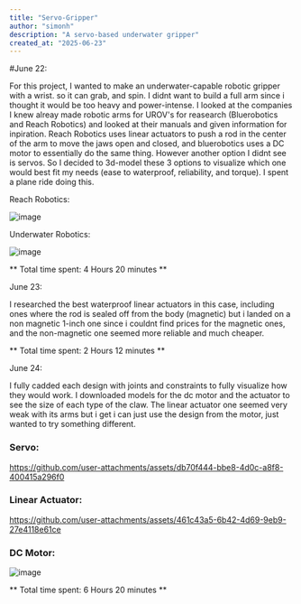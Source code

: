 ```yaml
---
title: "Servo-Gripper"
author: "simonh"
description: "A servo-based underwater gripper"
created_at: "2025-06-23"
---
```


#June 22:

For this project, I wanted to make an underwater-capable robotic gripper with a wrist. so it can grab, and spin. I didnt want to build a full arm since i thought it would be too heavy and power-intense. I looked at the companies I knew alreay made robotic arms for UROV's for reasearch (Bluerobotics and Reach Robotics) and looked at their manuals and given information for inpiration. Reach Robotics uses linear actuators to push a rod in the center of the arm to move the jaws open and closed, and bluerobotics uses a DC motor to essentially do the same thing. However another option I didnt see is servos. So I decided to 3d-model these 3 options to visualize which one would best fit my needs (ease to waterproof, reliability, and torque). I spent a plane ride doing this.

Reach Robotics:

![image](https://github.com/user-attachments/assets/acd270b0-2946-4087-81ed-d35fe6e05ab5)

Underwater Robotics:

![image](https://github.com/user-attachments/assets/98f4c700-c70a-4cf6-b85f-a94080eaff97)


** Total time spent: 4 Hours 20 minutes **

June 23:

I researched the best waterproof linear actuators in this case, including ones where the rod is sealed off from the body (magnetic) but i landed on a non magnetic 1-inch one since i couldnt find prices for the magnetic ones, and the non-magnetic one seemed more reliable and much cheaper.


** Total time spent: 2 Hours 12 minutes **

June 24:

I fully cadded each design with joints and constraints to fully visualize how they would work. I downloaded models for the dc motor and the actuator to see the size of each type of the claw. The linear actuator one seemed very weak with its arms but i get i can just use the design from the motor, just wanted to try something different.

### Servo:

https://github.com/user-attachments/assets/db70f444-bbe8-4d0c-a8f8-400415a296f0

### Linear Actuator:


https://github.com/user-attachments/assets/461c43a5-6b42-4d69-9eb9-27e4118e61ce

### DC Motor:

![image](https://github.com/user-attachments/assets/626603c7-6ab5-42fc-97f9-93e43f8c24d7)

** Total time spent: 6 Hours 20 minutes **

